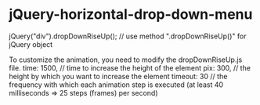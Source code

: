 # jQuery-horizontal-drop-down-menu

jQuery("div").dropDownRiseUp(); // use method ".dropDownRiseUp()" for jQuery object

To customize the animation, you need to modify the dropDownRiseUp.js file.
time: 1500, // time to increase the height of the element
pix: 300, // the height by which you want to increase the element
timeout: 30 // the frequency with which each animation step is executed (at least 40 milliseconds => 25 steps (frames) per second)

